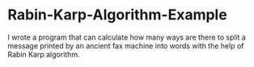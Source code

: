 # Rabin-Karp-Algorithm-Example

I wrote a program that can calculate how many ways are there to split a message printed by an ancient fax machine into words with the help of Rabin Karp algorithm.
